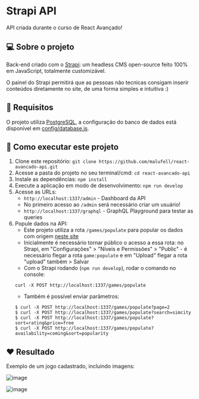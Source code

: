 # Strapi API

API criada durante o curso de React Avançado!

## :computer: Sobre o projeto

Back-end criado com o [Strapi](https://strapi.io/documentation/developer-docs/latest/getting-started/introduction.html): um headless CMS open-source feito 100% em JavaScript, totalmente customizável.

O painel do Strapi permitirá que as pessoas não tecnicas consigam inserir conteúdos diretamente no site, de uma forma simples e intuitiva :)

## :mag_right: Requisitos

O projeto utiliza [PostgreSQL](https://www.postgresql.org/), a configuração do banco de dados está disponível em [config/database.js](config/database.js).

## :wrench: Como executar este projeto

1. Clone este repositório: `git clone https://github.com/malufell/react-avancado-api.git`
2. Acesse a pasta do projeto no seu terminal/cmd: `cd react-avancado-api`
3. Instale as dependências: `npm install`
4. Execute a aplicação em modo de desenvolvimento: `npm run develop`
5. Acesse as URLs:
   - `http://localhost:1337/admin` - Dashboard da API
   - No primeiro acesso ao `/admin` será necessário criar um usuário!
   - `http://localhost:1337/graphql` - GraphQL Playground para testar as queries
6. Popule dados na API:
   - Este projeto utiliza a rota `/games/populate` para popular os dados com origem [neste site](https://www.gog.com/games)
   - Inicialmente é necessário tornar público o acesso a essa rota: no Strapi, em "Configurações" > "Níveis e Permissões" > "Public" - é necessário flegar a rota `game:populate` e em "Upload" flegar a rota "upload" também > Salvar
   - Com o Strapi rodando (`npm run develop`), rodar o comando no console:  
    ```console
    curl -X POST http://localhost:1337/games/populate
    ```
   - Também é possível enviar parâmetros:
    ```console
    $ curl -X POST http://localhost:1337/games/populate?page=2
    $ curl -X POST http://localhost:1337/games/populate?search=simcity
    $ curl -X POST http://localhost:1337/games/populate?sort=rating&price=free
    $ curl -X POST http://localhost:1337/games/populate?availability=coming&sort=popularity
    ```

## :heart: Resultado

Exemplo de um jogo cadastrado, incluindo imagens:

![image](https://user-images.githubusercontent.com/62160705/112063269-e66c7480-8b3f-11eb-859d-604ddc133e83.png)

![image](https://user-images.githubusercontent.com/62160705/112063323-fd12cb80-8b3f-11eb-9c02-be4299c826d5.png)

